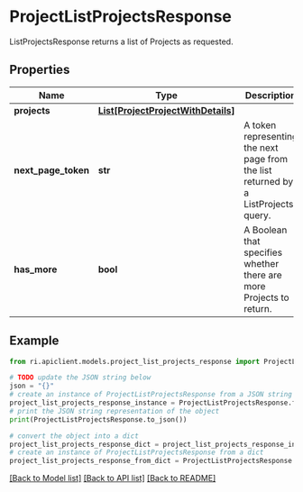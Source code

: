# ProjectListProjectsResponse

ListProjectsResponse returns a list of Projects as requested.

## Properties

Name | Type | Description | Notes
------------ | ------------- | ------------- | -------------
**projects** | [**List[ProjectProjectWithDetails]**](ProjectProjectWithDetails.md) |  | [optional] 
**next_page_token** | **str** | A token representing the next page from the list returned by a ListProjects query. | [optional] 
**has_more** | **bool** | A Boolean that specifies whether there are more Projects to return. | [optional] 

## Example

```python
from ri.apiclient.models.project_list_projects_response import ProjectListProjectsResponse

# TODO update the JSON string below
json = "{}"
# create an instance of ProjectListProjectsResponse from a JSON string
project_list_projects_response_instance = ProjectListProjectsResponse.from_json(json)
# print the JSON string representation of the object
print(ProjectListProjectsResponse.to_json())

# convert the object into a dict
project_list_projects_response_dict = project_list_projects_response_instance.to_dict()
# create an instance of ProjectListProjectsResponse from a dict
project_list_projects_response_from_dict = ProjectListProjectsResponse.from_dict(project_list_projects_response_dict)
```
[[Back to Model list]](../README.md#documentation-for-models) [[Back to API list]](../README.md#documentation-for-api-endpoints) [[Back to README]](../README.md)

